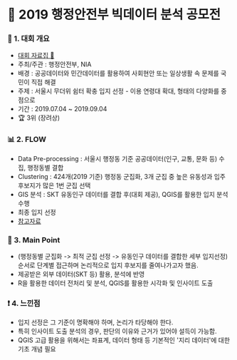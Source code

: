 # 📌 2019 행정안전부 빅데이터 분석 공모전

### 📄 1. 대회 개요
  - [대회 자료집 🔗](https://www.data.go.kr/bbs/rcr/selectRecsroom.do?pageIndex=1&originId=PDS_0000000000000683&atchFileId=FILE_000000001579801&searchCondition3=&searchCondition2=2&cndCtgryLaword=Y&cndCtgryEdc=Y&cndCtgryBigdata=Y&cndCtgryStd=Y&cndCtgryNews=Y&cndCtgryEtc=Y&bindCndCtgry=PDTY01%2CPDTY02%2CPDTY03%2CPDTY04%2CPDTY05%2CPDTY06&sort-post=2&searchKeyword1=) 
  - 주최/주관 : 행정안전부, NIA
  - 배경 : 공공데이터와 민간데이터를 활용하여 사회현안 또는 일상생활 속 문제를 국민이 직접 해결
  - 주제 : 서울시 무더위 쉼터 확충 입지 선정 - 이용 연령대 확대, 형태의 다양화를 중점으로
  - 기간 : 2019.07.04 ~ 2019.09.04
  - :trophy: 3위 (장려상)

### 📊  2. FLOW 
  - Data Pre-processing : 서울시 행정동 기준 공공데이터(인구, 교통, 문화 등) 수집, 행정동별 결합
  - Clustering : 424개(2019 기준) 행정동 군집화, 3개 군집 중 높은 유동성과 입주 후보지가 많은 1번 군집 선택
  - GIS 분석 : SKT 유동인구 데이터를 결합 후(대회 제공), QGIS를 활용한 입지 분석 수행
  - 최종 입지 선정
  - [참고자료](https://github.com/Lee-han-seok/Data-Competition/blob/main/%E2%98%85%5B19.08%5D%20%ED%96%89%EC%A0%95%EC%95%88%EC%A0%84%EB%B6%80%20%EB%B9%85%EB%8D%B0%EC%9D%B4%ED%84%B0%20%EB%B6%84%EC%84%9D%20%EA%B3%B5%EB%AA%A8%EC%A0%84/i-Space%20%EC%9E%85%EC%A7%80%EC%84%A0%EC%A0%95_%EB%8B%A4%EC%96%91%ED%95%9C%20%EC%97%B0%EB%A0%B9%EB%8C%80%EA%B0%80%20%EC%9D%B4%EC%9A%A9%EA%B0%80%EB%8A%A5%ED%95%9C%20%EB%AC%B4%EB%8D%94%EC%9C%84%20%EC%89%BC%ED%84%B0(SMG).pdf)

### 🎯 3. Main Point
- (행정동별 군집화 -> 최적 군집 선정 -> 유동인구 데이터를 결합한 세부 입지선정) 순서로 단계별 접근하며 논리적으로 입지 후보지를 줄여나가고자 했음.
- 제공받은 외부 데이터(SKT 등) 활용, 분석에 반영
- R을 활용한 데이터 전처리 및 분석, QGIS를 활용한 시각화 및 인사이트 도출

### ❗ 4. 느낀점
- 입지 선정은 그 기준이 명확해야 하며, 논리가 타당해야 한다.
- 특히 인사이트 도출 분석의 경우, 판단의 이유와 근거가 있어야 설득이 가능함.
- QGIS 고급 활용을 위해서는 좌표계, 데이터 형태 등 기본적인 '지리 데이터'에 대한 기초 개념 필요 
